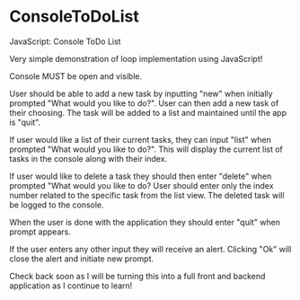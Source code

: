 # ConsoleToDoList
JavaScript: Console ToDo List

Very simple demonstration of loop implementation using JavaScript!

Console MUST be open and visible.

User should be able to add a new task by inputting "new" when initially prompted "What would you like to do?". User can then add a new task of their choosing. The task will be added to a list and maintained until the app is "quit".

If user would like a list of their current tasks, they can input "list" when prompted "What would you like to do?". This will display the current list of tasks in the console along with their index.

If user would like to delete a task they should then enter "delete" when prompted "What would you like to do? User should enter only the index number related to the specific task from the list view. The deleted task will be logged to the console.

When the user is done with the application they should enter "quit" when prompt appears.

If the user enters any other input they will receive an alert. Clicking "Ok" will close the alert and initiate new prompt.

Check back soon as I will be turning this into a full front and backend application as I continue to learn!
